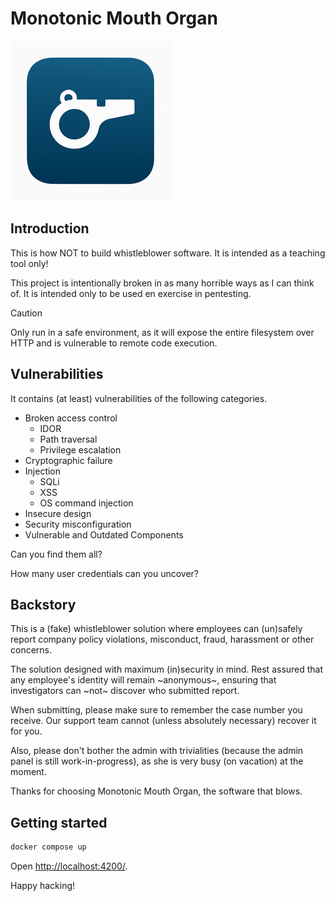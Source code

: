 # Monotonic Mouth Organ

![Logo](./logo-small.png)

## Introduction

This is how NOT to build whistleblower software.
It is intended as a teaching tool only!

This project is intentionally broken in as many horrible ways as I can think of.
It is intended only to be used en exercise in pentesting.

> [!CAUTION]
> Only run in a safe environment, as it will expose the entire filesystem over
> HTTP and is vulnerable to remote code execution.

## Vulnerabilities

It contains (at least) vulnerabilities of the following categories.

- Broken access control
  - IDOR
  - Path traversal
  - Privilege escalation
- Cryptographic failure
- Injection
  - SQLi
  - XSS
  - OS command injection
- Insecure design
- Security misconfiguration
- Vulnerable and Outdated Components

Can you find them all?

How many user credentials can you uncover?

## Backstory

This is a (fake) whistleblower solution where employees can (un)safely report
company policy violations, misconduct, fraud, harassment or other concerns.

The solution designed with maximum (in)security in mind.
Rest assured that any employee's identity will remain ~anonymous~, ensuring that
investigators can ~not~ discover who submitted report.

When submitting, please make sure to remember the case number you receive.
Our support team cannot (unless absolutely necessary) recover it for you.

Also, please don't bother the admin with trivialities (because the admin panel
is still work-in-progress), as she is very busy (on vacation) at the moment.

Thanks for choosing Monotonic Mouth Organ, the software that blows.

## Getting started

```sh
docker compose up
```

Open <http://localhost:4200/>.

Happy hacking!
